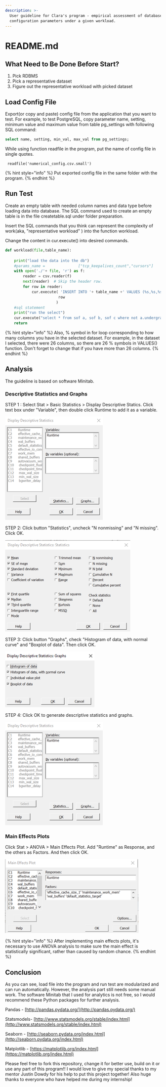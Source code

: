 ```yaml
---
description: >-
  User guideline for Clara's program - empirical assessment of database
  configuration parameters under a given workload.
---
```


# README.md

## What Need to Be Done Before Start?

1. Pick RDBMS
2. Pick a representative dataset
3. Figure out the representative workload with picked dataset



## Load Config File 

Export\(or copy and paste\) config file from the application that you want to test. For example, to test PostgreSQL, copy parameter name, setting, minimum value and maximum value from table pg\_settings with following SQL command:

```sql
select name, setting, min_val, max_val from pg_settings;
```

While using function readfile in the program, put the name of config file in single quotes. 

```
 readfile('numerical_config.csv.small')
```

{% hint style="info" %}
Put exported config file in the same folder with the program. 
{% endhint %}

## Run Test

Create an empty table with needed column names and data type before loading data into database. The SQL command used to create an empty table is in the file createtable.sql under folder preparation. 

Insert the SQL commands that you think can represent the complexity of work\(aka, "representative workload" \) into the function workload. 

Change the content in cur.execute\(\) into desired commands.   

```python
def workload(file,table_name):

    print("load the data into the db")
    #params_name =               ["tcp_keepalives_count","cursors"]
    with open('./'+ file, 'r') as f:
        reader = csv.reader(f)
        next(reader)  # Skip the header row.
        for row in reader:
            cur.execute( 'INSERT INTO '+ table_name +' VALUES (%s,%s,%s,%s,%s,%s,%s,%s,%s,%s,%s,%s,%s,%s,%s,%s,%s,%s,%s,%s,%s,%s,%s,%s,%s,%s,%s,%s,%s,%s,%s,%s,%s,%s,%s,%s,%s,%s,%s,%s,%s,%s,%s,%s,%s,%s,%s,%s,%s,%s,%s,%s,%s,%s,%s)',
                        row
                       )
    #sql statement
    print("run the select")
    cur.execute("select * from sof a, sof b, sof c where not a.undergradmajor ~ '[mM]ath' and not b.hopefiveyears ~ '[Ww]ork' and not c.hopefiveyears ~ 'calender' and not a.devtype ~ '[fF]ull-stack' and not b.country ~ 'Kenya';")
    return

```

{% hint style="info" %}
Also, % symbol in for loop corresponding to how many columns you have in the selected dataset. For example, in the dataset I selected, there were 26 columns, so there are 26 % symbols in VALUES\(\) function. Don't forget to change that if you have more than 26 columns. 
{% endhint %}

## Analysis 

The guideline is based on software Minitab. 

### Descriptive Statistics and Graphs  

STEP 1 : Select Stat &gt; Basic Statistics &gt; Display Descriptive Statics. Click text box under "Variable", then double click Runtime to add it as a variable. 

![](.gitbook/assets/capture1.PNG)

STEP 2: Click button "Statistics", uncheck "N nonmissing" and "N missing". Click OK. 

![](.gitbook/assets/capture2.PNG)

STEP 3: Click button "Graphs", check "Histogram of data, with normal curve" and "Boxplot of data". Then click OK. 

![](.gitbook/assets/capture3.PNG)

STEP 4: Click OK to generate descriptive statistics and graphs. 

![](.gitbook/assets/capture1.PNG)

### Main Effects Plots

Click Stat &gt; ANOVA &gt; Main Effects Plot. Add "Runtime" as Response, and the others as Factors. And then click OK. 

![](.gitbook/assets/capture4.PNG)

{% hint style="info" %}
 After implementing main effects plots, it's necessary to use ANOVA analysis to make sure the main effect is statistically significant, rather than caused by random chance. 
{% endhint %}

## Conclusion 

As you can see, load file into the program and run test are modularized and can run automatically. However, the analysis part still needs some manual work. The software Minitab that I used for analytics is not free, so I would recommend these Python packages for further analysis. 

Pandas - [http://pandas.pydata.org/](http://pandas.pydata.org/)

Statsmodels- [http://www.statsmodels.org/stable/index.html](http://www.statsmodels.org/stable/index.html)

Seaborn - [http://seaborn.pydata.org/index.html](http://seaborn.pydata.org/index.html)

Matplotlib - [https://matplotlib.org/index.html](https://matplotlib.org/index.html)

Please feel free to fork this repository, change it for better use, build on it or use any part of this program!!  I would love to give my special thanks to my mentor Justin Dowdy for his help to put this project together! Also huge thanks to everyone who have helped me during my internship!  

